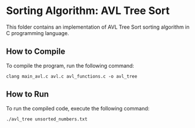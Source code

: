# Sorting Algorithm: AVL Tree Sort

This folder contains an implementation of AVL Tree Sort sorting algorithm in C programming language.

## How to Compile

To compile the program, run the following command:

`clang main_avl.c avl.c avl_functions.c -o avl_tree`

## How to Run

To run the compiled code, execute the following command:

`./avl_tree unsorted_numbers.txt`
